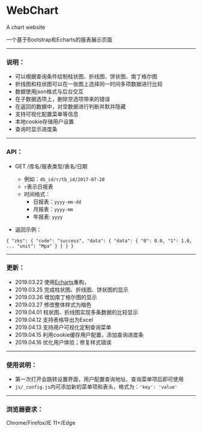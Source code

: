# WebChart

A chart website 

一个基于Bootstrap和Echarts的报表展示页面

---

### 说明：


- 可以根据查询条件绘制柱状图、折线图、饼状图、南丁格尔图
- 折线图和柱状图可以在一张图上选择同一时间多项数据进行比较
- 数据使用json格式与后台交互
- 在子数据选项上，删除空选项带来的错误
- 在返回的数据中，对空数据进行判断并默并隐藏
- 支持可视化配置菜单等信息
- 本地cookie存储用户设置
- 查询时显示进度条

---
### API：
- GET /库名/报表类型/表名/日期
    + 例如：`db_id/r/tb_id/2017-07-20`
    + `r`表示日报表
    + 时间格式：
        + 日报表：`yyyy-mm-dd`
        + 月报表：`yyyy-mm`
        + 年报表: `yyyy`

- 返回示例：

`{
  "zks": {
    "code": "success",
    "data": {
      "data": {
        "0": 0.0,
        "1": 1.0,
        ...
        "unit": "Mpa"
      }
    }
  }
}`

---
### 更新：

- 2019.03.22    使用[Echarts](https://echarts.baidu.com)重构，
- 2019.03.25    完成柱状图、折线图、饼状图的显示
- 2019.03.26    增加南丁格尔图的显示
- 2019.03.27    修改整体样式为暗色
- 2019.04.01    柱状图、折线图实现多条数据的比较显示
- 2019.04.12    支持表格导出为Excel
- 2019.04.13    支持用户可视化定制查询菜单
- 2019.04.15    利用cookie缓存用户配置，添加查询进度条
- 2019.04.16    优化用户体验；修复样式错误

---

### 使用说明：

- 第一次打开会跳转设置界面，用户配置查询地址、查询菜单项后即可使用
- `js/_config.js`内可添加新的菜单项和表头，格式为：`'key': 'value'`

---

### 浏览器要求：

Chrome/Firefox/IE 11+/Edge
